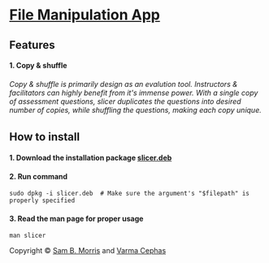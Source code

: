 # [File Manipulation App](https://github.com/divinestylus/slicer)

## Features
#### 1. Copy & shuffle

###### Copy & shuffle is primarily design as an evalution tool. Instructors & facilitators can highly benefit from it's immense power. With a single copy of assessment questions, slicer duplicates the questions into desired number of copies, while shuffling the questions, making each copy unique.

## How to install
#### 1. Download the installation package [slicer.deb](https://github.com/divinestylus/slicer/blob/main/slicer.deb)

#### 2. Run command 
```
sudo dpkg -i slicer.deb  # Make sure the argument's "$filepath" is properly specified 
```
#### 3. Read the man page for proper usage
```
man slicer
```
Copyright &copy; [Sam B. Morris](https://github.com/divinestylus) and [Varma Cephas](https://github.com/varma-cephas)
